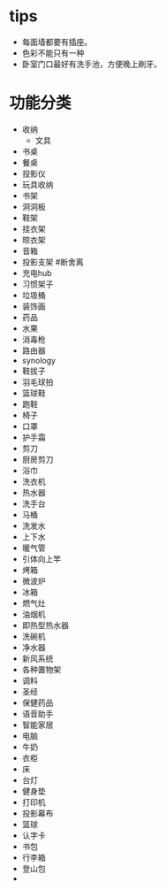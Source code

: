 # tips
- 每面墙都要有插座。
- 色彩不能只有一种
- 卧室门口最好有洗手池，方便晚上刷牙。

# 功能分类
- 收纳
	- 文具
- 书桌
- 餐桌
- 投影仪
- 玩具收纳
- 书架
- 洞洞板
- 鞋架
- 挂衣架
- 晾衣架
- 音箱
- 投影支架 #断舍离
- 充电hub
- 习惯架子
- 垃圾桶
- 装饰画
- 药品
- 水果
- 消毒枪
- 路由器
- synology
- 鞋拔子
- 羽毛球拍
- 篮球鞋
- 跑鞋
- 椅子
- 口罩
- 护手霜
- 剪刀
- 厨房剪刀
- 浴巾
- 洗衣机
- 热水器
- 洗手台
- 马桶
- 洗发水
- 上下水
- 暖气管
- 引体向上竿
- 烤箱
- 微波炉
- 冰箱
- 燃气灶
- 油烟机
- 即热型热水器
- 洗碗机
- 净水器
- 新风系统
- 各种置物架
- 调料
- 圣经
- 保健药品
- 语音助手
- 智能家居
- 电脑
- 牛奶
- 衣柜
- 床
- 台灯
- 健身垫
- 打印机
- 投影幕布
- 篮球
- 认字卡
- 书包
- 行李箱
- 登山包
- 